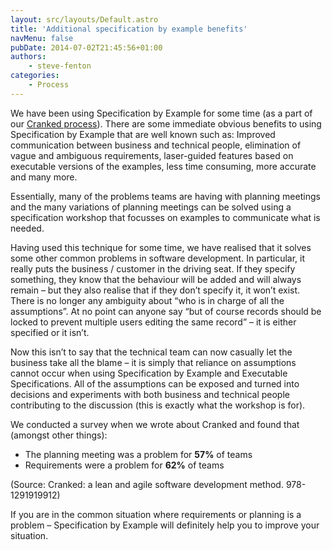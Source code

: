 ```yaml
---
layout: src/layouts/Default.astro
title: 'Additional specification by example benefits'
navMenu: false
pubDate: 2014-07-02T21:45:56+01:00
authors:
    - steve-fenton
categories:
    - Process
---
```


We have been using Specification by Example for some time (as a part of our [Cranked process](/blog/category/cranked/)). There are some immediate obvious benefits to using Specification by Example that are well known such as: Improved communication between business and technical people, elimination of vague and ambiguous requirements, laser-guided features based on executable versions of the examples, less time consuming, more accurate and many more.

Essentially, many of the problems teams are having with planning meetings and the many variations of planning meetings can be solved using a specification workshop that focusses on examples to communicate what is needed.

Having used this technique for some time, we have realised that it solves some other common problems in software development. In particular, it really puts the business / customer in the driving seat. If they specify something, they know that the behaviour will be added and will always remain – but they also realise that if they don’t specify it, it won’t exist. There is no longer any ambiguity about “who is in charge of all the assumptions”. At no point can anyone say “but of course records should be locked to prevent multiple users editing the same record” – it is either specified or it isn’t.

Now this isn’t to say that the technical team can now casually let the business take all the blame – it is simply that reliance on assumptions cannot occur when using Specification by Example and Executable Specifications. All of the assumptions can be exposed and turned into decisions and experiments with both business and technical people contributing to the discussion (this is exactly what the workshop is for).

We conducted a survey when we wrote about Cranked and found that (amongst other things):

- The planning meeting was a problem for **57%** of teams
- Requirements were a problem for **62%** of teams

(Source: Cranked: a lean and agile software development method. 978-1291919912)

If you are in the common situation where requirements or planning is a problem – Specification by Example will definitely help you to improve your situation.